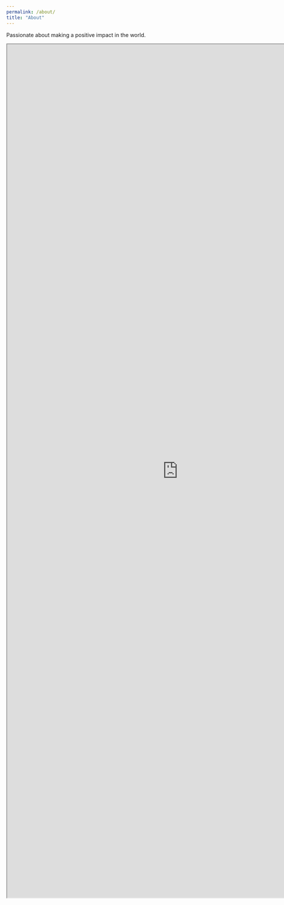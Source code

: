 ```yaml
---
permalink: /about/
title: "About"
---
```


Passionate about making a positive impact in the world.


<iframe src="https://drive.google.com/file/d/1udC9lEMNNBjycmUIrrBL_LuPUNR3XPiX/preview" width="900" height="2250" allow="autoplay"></iframe>
